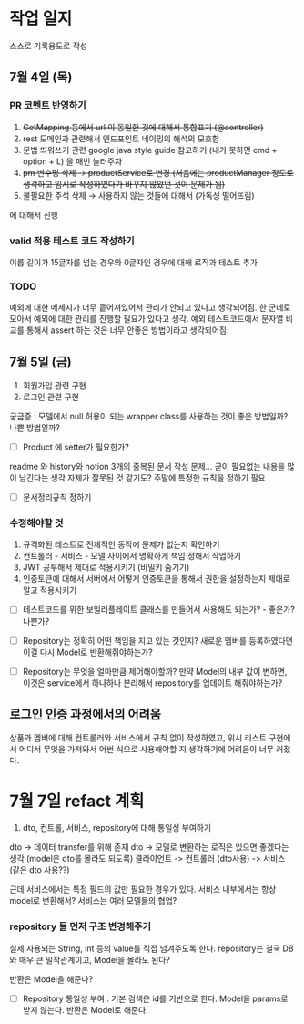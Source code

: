 # 작업 일지

스스로 기록용도로 작성

## 7월 4일 (목)

### PR 코멘트 반영하기

1. ~~GetMapping 등에서 url 이 동일한 것에 대해서 통합표기 (@controller)~~
2. rest 도메인과 관련해서 엔드포인트 네이밍의 해석의 모호함
3. 문법 띄워쓰기 관련 google java style guide 참고하기 (내가 못하면 cmd + option + L) 을 매번 눌러주자
4. ~~pm 변수명 삭제 → productService로 변경 (처음에는 productManager 정도로 생각하고 임시로 작성하였다가 바꾸지 않았던 것이 문제가 됨)~~
5. 불필요한 주석 삭제 → 사용하지 않는 것들에 대해서 (가독성 떨어뜨림)

에 대해서 진행

### valid 적용 테스트 코드 작성하기

이름 길이가 15글자를 넘는 경우와 0글자인 경우에 대해 로직과 테스트 추가

### TODO

예외에 대한 메세지가 너무 흩어져있어서 관리가 안되고 있다고 생각되어짐.
한 군데로 모아서 예외에 대한 관리를 진행할 필요가 있다고 생각.
예외 테스트코드에서 문자열 비교를 통해서 assert 하는 것은 너무 안좋은 방법이라고 생각되어짐.

## 7월 5일 (금)

1. 회원가입 관련 구현
2. 로그인 관련 구현

궁금증 : 모델에서 null 허용이 되는 wrapper class를 사용하는 것이 좋은 방법일까? 나쁜 방법일까?

-[ ] Product 에 setter가 필요한가?

readme 와 history와 notion 3개의 중복된 문서 작성 문제... 굳이 필요없는 내용을 많이 남긴다는 생각 자체가 잘못된 것 같기도?
주말에 특정한 규칙을 정하기 필요

-[ ] 문서정리규칙 정하기

### 수정해야할 것

1. 규격화된 테스트로 전체적인 동작에 문제가 없는지 확인하기
2. 컨트롤러 - 서비스 - 모델 사이에서 명확하게 책임 정해서 작업하기
3. JWT 공부해서 제대로 적용시키기 (비밀키 숨기기)
4. 인증토큰에 대해서 서버에서 어떻게 인증토큰을 통해서 권한을 설정하는지 제대로 알고 적용시키기

- [ ] 테스트코드를 위한 보일러플레이트 클래스를 만들어서 사용해도 되는가? - 좋은가? 나쁜가?

- [ ] Repository는 정확히 어떤 책임을 지고 있는 것인지? 새로운 멤버를 등록하였다면 이걸 다시 Model로 반환해줘야하는가?

- [ ] Repository는 무엇을 얼마만큼 제어해야할까?
  만약 Model의 내부 값이 변하면, 이것은 service에서 하나하나 분리해서 repository를 업데이트 해줘야하는가?

## 로그인 인증 과정에서의 어려움

상품과 멤버에 대해 컨트롤러와 서비스에서 규칙 없이 작성하였고, 위시 리스트 구현에서 어디서 무엇을 가져와서 어썬 식으로 사용해야할 지
생각하기에 어려움이 너무 커졌다.

# 7월 7일 refact 계획

1. dto, 컨트롤, 서비스, repository에 대해 통일성 부여하기

dto -> 데이터 transfer를 위해 존재
dto -> 모델로 변환하는 로직은 있으면 좋겠다는 생각 (model은 dto를 몰라도 되도록)
클라이언트 -> 컨트롤러 (dto사용) -> 서비스 (같은 dto 사용??)

근데 서비스에서는 특정 필드의 값만 필요한 경우가 있다.
서비스 내부에서는 항상 model로 변환해서? 서비스는 여러 모델들의 협업?

### repository 들 먼저 구조 변경해주기

실제 사용되는 String, int 등의 value를 직접 넘겨주도록 한다.
repository는 결국 DB와 매우 큰 밀착관계이고, Model을 몰라도 된다?

반환은 Model을 해준다?

- [ ] Repository 통일성 부여 : 기본 검색은 id를 기반으로 한다. Model을 params로 받지 않는다. 반환은 Model로 해준다.